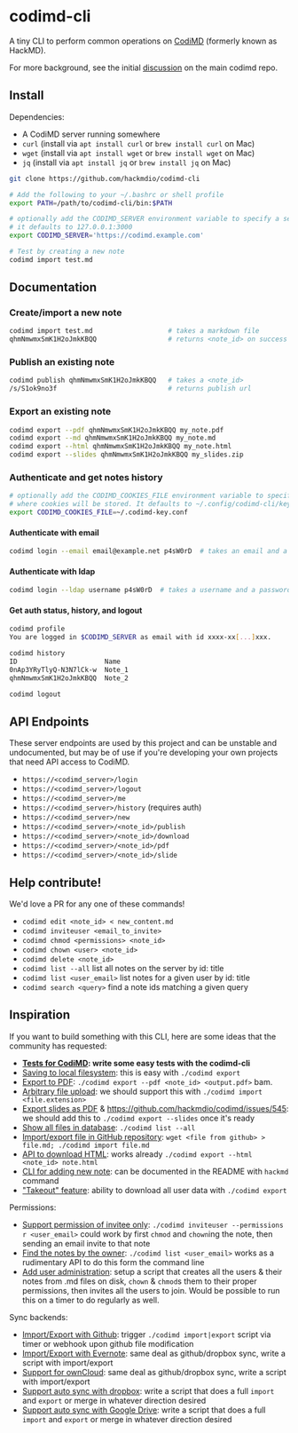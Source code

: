 # codimd-cli

A tiny CLI to perform common operations on [CodiMD](https://github.com/hackmdio/codimd) (formerly known as HackMD).

For more background, see the initial [discussion](https://github.com/hackmdio/codimd/issues/808) on the main codimd repo.

## Install

Dependencies:
 - A CodiMD server running somewhere
 - `curl` (install via `apt install curl` or `brew install curl` on Mac)
 - `wget` (install via `apt install wget` or `brew install wget` on Mac)
 - `jq` (install via `apt install jq` or `brew install jq` on Mac)

```bash
git clone https://github.com/hackmdio/codimd-cli

# Add the following to your ~/.bashrc or shell profile
export PATH=/path/to/codimd-cli/bin:$PATH

# optionally add the CODIMD_SERVER environment variable to specify a server
# it defaults to 127.0.0.1:3000
export CODIMD_SERVER='https://codimd.example.com'  

# Test by creating a new note
codimd import test.md
```

## Documentation

### Create/import a new note
```bash
codimd import test.md                   # takes a markdown file
qhmNmwmxSmK1H2oJmkKBQQ                  # returns <note_id> on success
```

### Publish an existing note

```bash
codimd publish qhmNmwmxSmK1H2oJmkKBQQ   # takes a <note_id>
/s/S1ok9no3f                            # returns publish url
```

### Export an existing note

```bash
codimd export --pdf qhmNmwmxSmK1H2oJmkKBQQ my_note.pdf
codimd export --md qhmNmwmxSmK1H2oJmkKBQQ my_note.md
codimd export --html qhmNmwmxSmK1H2oJmkKBQQ my_note.html
codimd export --slides qhmNmwmxSmK1H2oJmkKBQQ my_slides.zip
```

### Authenticate and get notes history

```bash
# optionally add the CODIMD_COOKIES_FILE environment variable to specify
# where cookies will be stored. It defaults to ~/.config/codimd-cli/key.conf
export CODIMD_COOKIES_FILE=~/.codimd-key.conf
```
#### Authenticate with email

```bash
codimd login --email email@example.net p4sW0rD  # takes an email and a password
```

#### Authenticate with ldap

```bash
codimd login --ldap username p4sW0rD  # takes a username and a password
```

#### Get auth status, history, and logout

```bash
codimd profile
You are logged in $CODIMD_SERVER as email with id xxxx-xx[...]xxx.

codimd history
ID                      Name
0nAp3YRyTlyQ-N3N7lCk-w  Note_1
qhmNmwmxSmK1H2oJmkKBQQ  Note_2

codimd logout
```

## API Endpoints

These server endpoints are used by this project and can be unstable and undocumented, but may be of use if you're developing your own projects that need API access to CodiMD.

 - `https://<codimd_server>/login`
 - `https://<codimd_server>/logout`
 - `https://<codimd_server>/me`
 - `https://<codimd_server>/history`  (requires auth)
 - `https://<codimd_server>/new`
 - `https://<codimd_server>/<note_id>/publish`
 - `https://<codimd_server>/<note_id>/download`
 - `https://<codimd_server>/<note_id>/pdf`
 - `https://<codimd_server>/<note_id>/slide`

## Help contribute!

We'd love a PR for any one of these commands!

 - `codimd edit <note_id> < new_content.md`
 - `codimd inviteuser <email_to_invite>`
 - `codimd chmod <permissions> <note_id>`
 - `codimd chown <user> <note_id>`
 - `codimd delete <note_id>`
 - `codimd list --all` list all notes on the server by id: title
 - `codimd list <user_email>` list notes for a given user by id: title
 - `codimd search <query>` find a note ids matching a given query

## Inspiration

If you want to build something with this CLI, here are some ideas that the community has requested:

- **[Tests for CodiMD](https://github.com/hackmdio/codimd/issues/22): write some easy tests with the codimd-cli**
- [Saving to local filesystem](https://github.com/hackmdio/codimd/issues/90): this is easy with `./codimd export`
- [Export to PDF](https://github.com/hackmdio/codimd/issues/33): `./codimd export --pdf <note_id> <output.pdf>` bam.
- [Arbitrary file upload](https://github.com/hackmdio/codimd/issues/261): we should support this with `./codimd import <file.extension>`
- [Export slides as PDF](https://github.com/hackmdio/codimd/issues/241) & https://github.com/hackmdio/codimd/issues/545: we should add this to `./codimd export --slides` once it's ready
- [Show all files in database](https://github.com/hackmdio/codimd/issues/640): `./codimd list --all`
- [Import/export file in GitHub repository](https://github.com/hackmdio/codimd/issues/218): `wget <file from github> > file.md; ./codimd import file.md`
- [API to download HTML](https://github.com/hackmdio/codimd/issues/515): works already `./codimd export --html <note_id> note.html`
- [CLI for adding new note](https://github.com/hackmdio/codimd/pull/673): can be documented in the README with `hackmd` command
- ["Takeout" feature](https://github.com/hackmdio/codimd/issues/823): ability to download all user data with `./codimd export`

Permissions:
- [Support permission of invitee only](https://github.com/hackmdio/codimd/issues/35): `./codimd inviteuser --permissions r <user_email>` could work by first `chmod` and `chown`ing the note, then sending an email invite to that note
- [Find the notes by the owner](https://github.com/hackmdio/codimd/issues/653): `./codimd list <user_email>` works as a rudimentary API to do this form the command line
- [Add user administration](https://github.com/hackmdio/codimd/issues/272): setup a script that creates all the users & their notes from .md files on disk, `chown` & `chmod`s them to their proper permissions, then invites all the users to join.  Would be possible to run this on a timer to do regularly as well.

Sync backends: 
- [Import/Export with Github](https://github.com/hackmdio/codimd/issues/34): trigger `./codimd import|export` script via timer or webhook upon github file modification
- [Import/Export with Evernote](https://github.com/hackmdio/codimd/issues/97): same deal as github/dropbox sync, write a script with import/export
- [Support for ownCloud](https://github.com/hackmdio/codimd/issues/245): same deal as github/dropbox sync, write a script with import/export
- [Support auto sync with dropbox](https://github.com/hackmdio/codimd/issues/124): write a script that does a full `import` and `export` or merge in whatever direction desired
- [Support auto sync with Google Drive](https://github.com/hackmdio/codimd/issues/275): write a script that does a full `import` and `export` or merge in whatever direction desired
